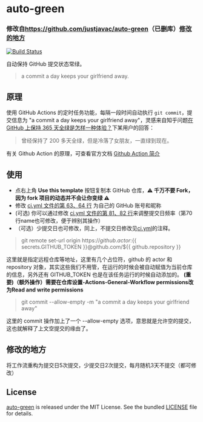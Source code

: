 # auto-green
### 修改自<https://github.com/justjavac/auto-green>（已删库）[修改的地方](https://github.com/Geekertao/auto-green/edit/main/README.md#%E4%BF%AE%E6%94%B9%E7%9A%84%E5%9C%B0%E6%96%B9)

[![Build Status](https://github.com/Geekertao/auto-green/workflows/ci/badge.svg?branch=master)](https://github.com/Geekertao/auto-green/actions)

自动保持 GitHub 提交状态常绿。

> a commit a day keeps your girlfriend away.

## 原理

使用 GitHub Actions 的定时任务功能，每隔一段时间自动执行 `git commit`，提交信息为 "a commit a day keeps your girlfriend away"，灵感来自知乎问题[在 GitHub 上保持 365 天全绿是怎样一种体验？](https://www.zhihu.com/question/34043434/answer/57826281)下某用户的回答：

> 曾经保持了 200 多天全绿，但是冷落了女朋友，一直绿到现在。

有关 Github Action 的原理，可查看官方文档 [Github Action 简介](https://docs.github.com/cn/actions/learn-github-actions/introduction-to-github-actions)

## 使用

- 点右上角 **Use this template** 按钮复制本 GitHub 仓库，**:warning: 千万不要 Fork，因为 fork 项目的动态并不会让你变绿 :warning:**
- 修改 [ci.yml 文件的第 63、64 行](./.github/workflows/ci.yml#L63-L64) 为自己的 GitHub 账号和昵称
- (可选) 你可以通过修改 [ci.yml 文件的第 81、82 行](./.github/workflows/ci.yml#L77-L78)来调整提交日频率（第70行name也可修改，便于辨别其操作）
- （可选）少提交日也可修改，同上，不提交日修改见[ci.yml](./.github/workflows/ci.yml)的注释。


> git remote set-url origin https://${{ github.actor }}:${{ secrets.GITHUB_TOKEN }}@github.com/${{ github.repository }}

这里就是指定远程仓库等地址，这里有几个占位符，github 的 actor 和 repository 对象，其实这些我们不用管，在运行的时候会被自动赋值为当前仓库的信息，另外还有 GITHUB_TOKEN 也是在该任务运行的时候自动添加的。
**(重要)（额外操作）需要在仓库设置-Actions-General-Workflow permissions改为Read and write permissions**

> git commit --allow-empty -m "a commit a day keeps your girlfriend away"

这里的 commit 操作加上了一个 --allow-empty 选项，意思就是允许空的提交，这也就解释了上文空提交的缘由了。

## 修改的地方
将工作流重构为提交日5次提交，少提交日2次提交，每月随机3天不提交（都可修改）

## License

[auto-green](https://github.com/Geekertao/auto-green) is released under the MIT License. See the bundled [LICENSE](./LICENSE) file for details.
